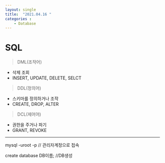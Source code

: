```yaml
---
layout: single
title:  "2021.04.16 "
categories : 
    - Database
---
```


# SQL

> DML(조작어)
* 삭제 조회
* INSERT, UPDATE, DELETE, SELCT

> DDL(정의어)
* 스키마를 정의하거나 조작
* CREATE, DROP, ALTER

> DCL(제어어)
* 권한을 주거나 파기
* GRANT, REVOKE

-----------
mysql -uroot -p     // 관리자계정으로 접속

create database DB이름;        //DB생성

